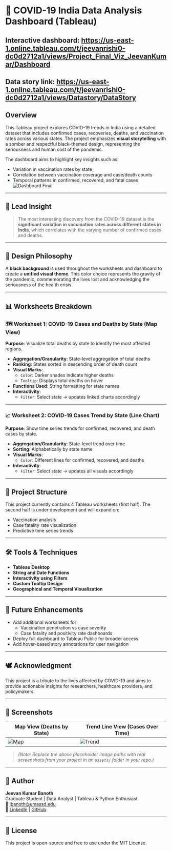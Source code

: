# 🦠 COVID-19 India Data Analysis Dashboard (Tableau)

## Interactive dashboard: https://us-east-1.online.tableau.com/t/jeevanrishi0-dc0d2712a1/views/Project_Final_Viz_JeevanKumar/Dashboard
## Data story link: https://us-east-1.online.tableau.com/t/jeevanrishi0-dc0d2712a1/views/Datastory/DataStory
## Overview
This Tableau project explores COVID-19 trends in India using a detailed dataset that includes confirmed cases, recoveries, deaths, and vaccination rates across various states. The project emphasizes **visual storytelling** with a somber and respectful black-themed design, representing the seriousness and human cost of the pandemic.

The dashboard aims to highlight key insights such as:
- Variation in vaccination rates by state
- Correlation between vaccination coverage and case/death counts
- Temporal patterns in confirmed, recovered, and fatal cases
![Dashboard Final](https://github.com/user-attachments/assets/f8dadaca-9a7d-4e22-bf1b-3913a84dd591)


---

## 🎯 Lead Insight

> The most interesting discovery from the COVID-19 dataset is the **significant variation in vaccination rates across different states in India**, which correlates with the varying number of confirmed cases and deaths.

---

## 🎨 Design Philosophy

A **black background** is used throughout the worksheets and dashboard to create a **unified visual theme**. This color choice represents the gravity of the pandemic, commemorating the lives lost and acknowledging the seriousness of the health crisis.

---

## 📊 Worksheets Breakdown

### 🗺️ Worksheet 1: COVID-19 Cases and Deaths by State (Map View)
**Purpose**: Visualize total deaths by state to identify the most affected regions.

- **Aggregation/Granularity**: State-level aggregation of total deaths
- **Ranking**: States sorted in descending order of death count
- **Visual Marks**:
  - `Color`: Darker shades indicate higher deaths
  - `Tooltip`: Displays total deaths on hover
- **Functions Used**: String formatting for state names
- **Interactivity**: 
  - `Filter`: Select state → updates linked charts accordingly

---

### 📈 Worksheet 2: COVID-19 Cases Trend by State (Line Chart)
**Purpose**: Show time series trends for confirmed, recovered, and death cases by state.

- **Aggregation/Granularity**: State-level trend over time
- **Sorting**: Alphabetically by state name
- **Visual Marks**:
  - `Color`: Different lines for confirmed, recovered, and deaths
- **Interactivity**:
  - `Filter`: Select state → updates all visuals accordingly

---

## 📁 Project Structure

This project currently contains 4 Tableau worksheets (first half). The second half is under development and will expand on:
- Vaccination analysis
- Case fatality rate visualization
- Predictive time series trends

---

## 🛠️ Tools & Techniques

- **Tableau Desktop**
- **String and Date Functions**
- **Interactivity using Filters**
- **Custom Tooltip Design**
- **Geographical and Temporal Visualization**

---

## 📍 Future Enhancements
- Add additional worksheets for:
  - Vaccination penetration vs case severity
  - Case fatality and positivity rate dashboards
- Deploy full dashboard to Tableau Public for broader access
- Add hover-based story annotations for user navigation

---

## 🕊️ Acknowledgment

This project is a tribute to the lives affected by COVID-19 and aims to provide actionable insights for researchers, healthcare providers, and policymakers.

---

## 📸 Screenshots

| Map View (Deaths by State) | Trend Line View (Cases Over Time) |
|----------------------------|----------------------------|
| ![Map](assets/map_view.png) | ![Trend](assets/line_chart.png) |

> *(Note: Replace the above placeholder image paths with real screenshots from your project in an `assets/` folder in your repo.)*

---

## 🧠 Author

**Jeevan Kumar Banoth**  
Graduate Student | Data Analyst | Tableau & Python Enthusiast  
📧 [jbanoth@umassd.edu](mailto:jbanoth@umassd.edu)  
🔗 [LinkedIn](https://www.linkedin.com/in/jeevankumarbanoth) | [GitHub](https://github.com/jeevanbanoth)

---

## 📜 License

This project is open-source and free to use under the MIT License.
